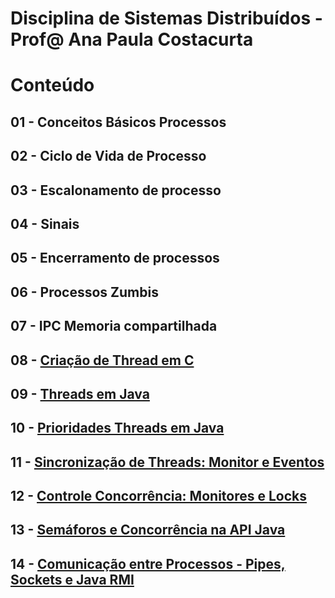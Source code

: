 # Disciplina de Sistemas Distribuídos - Prof@ Ana Paula Costacurta

# Conteúdo
## 01 - Conceitos Básicos Processos
## 02 - Ciclo de Vida de Processo
## 03 - Escalonamento de processo
## 04 - Sinais
## 05 - Encerramento de processos
## 06 - Processos Zumbis
## 07 - IPC Memoria compartilhada
## 08 - [Criação de Thread em C](./conteudos/threadsC.md)
## 09 - [Threads em Java](./conteudos/ThreadsJava/ThreadsJava.md)
## 10 - [Prioridades Threads em Java](./threads/prioridade/prioridade.md)
## 11 - [Sincronização de Threads: Monitor e Eventos](https://github.com/anapaulacostacurta-ifpr/SD-SincronizacaoThreadsJava)
## 12 - [Controle Concorrência: Monitores e Locks](https://github.com/anapaulacostacurta-ifpr/SD-ControleConcorrenciaJava)
## 13 - [Semáforos e Concorrência na API Java](https://github.com/anapaulacostacurta-ifpr/SD-Semaforo)
## 14 - [Comunicação entre Processos - Pipes, Sockets e Java RMI](./Comunicação_entre_Processos.md)
